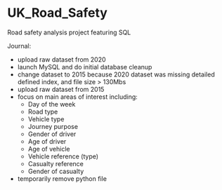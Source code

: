 # UK_Road_Safety
Road safety analysis project featuring SQL

Journal:
- upload raw dataset from 2020
- launch MySQL and do initial database cleanup
- change dataset to 2015 because 2020 dataset was missing detailed defined index, and file size > 130Mbs
- upload raw dataset from 2015
- focus on main areas of interest including:
  + Day of the week
  + Road type
  + Vehicle type
  + Journey purpose
  + Gender of driver
  + Age of driver
  + Age of vehicle
  + Vehicle reference (type)
  + Casualty reference
  + Gender of casualty
- temporarily remove python file 
